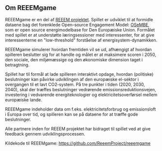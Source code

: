<a name="about_en"></a>

## Om REEEMgame

REEEMgame er en del af [REEEM projektet](http://www.reeem.org). Spillet er udviklet til at formidle dataene bag det forenklede Open-source Engagement Model: [OSeMBE](http://www.osemosys.org/osembe.html), som er open source energimodelbase for Den Europæiske Union. Formålet med spillet er at understøtte læringsessioner med interessenter, for at give
interessenterne en "low-threshold" forståelse af energisystem-dynamikken.

REEEMgame simulerer hvordan fremtiden vil se ud, afhængigt af hvordan spilleren beslutter sig for at handle og målet er at maksimere scoren i 2050, den sociale, den miljømæssige og den økonomiske dimension taget i betragtning.

Spillet har til formål at lade spilleren interaktivt opdage, hvordan (politiske) beslutninger kan påvirke udviklingen af ​​den europæiske el-sektor i overgangen til et lavt CO2-system. På tre punkter i tiden (2020, 2030, 2040), skal der træffes beslutninger vedrørende emissionsreduktionsvejen, investering i vedvarende energiteknologier og elektricitetsoverførsel mellem europæiske lande.

REEEMgame indeholder data om f.eks. elektricitetsforbrug og emissionsloft i Europa over tid, og spilleren kan se på dataene for at træffe gode beslutninger.

Alle partnere inden for REEEM projektet har bidraget til spillet ved at give feedback gennem udviklingsprocessen.

Kildekode til REEEMgame: https://github.com/ReeemProject/reeemgame
